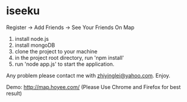 iseeku
======

Register -> Add Friends -> See Your Friends On Map

1. install node.js
2. install mongoDB
3. clone the project to your machine
4. in the project root directory, run 'npm install'
5. run 'node app.js' to start the application. 

Any problem please contact me with zhiyinglei@yahoo.com. Enjoy. 

Demo: 
http://map.hoyee.com/
(Please Use Chrome and Firefox for best result)
